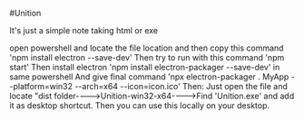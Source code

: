 #Unition

It's just a simple note taking html or exe

open powershell and locate the file location and then copy this command 'npm install electron --save-dev'
Then try to run with this command 'npm start'
Then install electron 'npm install electron-packager --save-dev' in same powershell
And give final command 'npx electron-packager . MyApp --platform=win32 --arch=x64 --icon=icon.ico'
Then:
Just open the file and locate "dist folder---->Unition-win32-x64---->Find 'Unition.exe' and add it as desktop shortcut.
Then you can use this locally on your desktop.